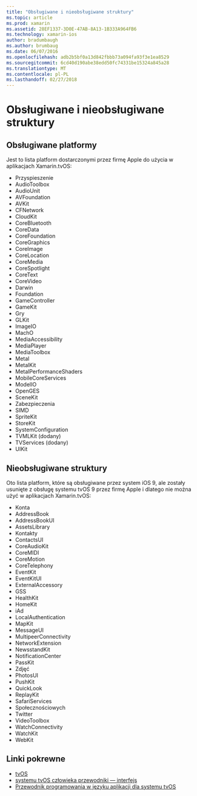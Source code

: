 ```yaml
---
title: "Obsługiwane i nieobsługiwane struktury"
ms.topic: article
ms.prod: xamarin
ms.assetid: 28EF1337-3D0E-47AB-8A13-1B333A964FB6
ms.technology: xamarin-ios
author: bradumbaugh
ms.author: brumbaug
ms.date: 06/07/2016
ms.openlocfilehash: adb2b5bf0a13d842fbbb73a094fa93f3e1ea8529
ms.sourcegitcommit: 6cd40d190abe38edd50fc74331be15324a845a28
ms.translationtype: MT
ms.contentlocale: pl-PL
ms.lasthandoff: 02/27/2018
---
```

# <a name="supported-and-unsupported-frameworks"></a>Obsługiwane i nieobsługiwane struktury

<a name="Supported-Frameworks" />

## <a name="supported-frameworks"></a>Obsługiwane platformy

Jest to lista platform dostarczonymi przez firmę Apple do użycia w aplikacjach Xamarin.tvOS:

* Przyspieszenie
* AudioToolbox
* AudioUnit
* AVFoundation
* AVKit
* CFNetwork
* CloudKit
* CoreBluetooth
* CoreData
* CoreFoundation
* CoreGraphics
* CoreImage
* CoreLocation
* CoreMedia
* CoreSpotlight
* CoreText
* CoreVideo
* Darwin
* Foundation
* GameController
* GameKit
* Gry
* GLKit
* ImageIO
* MachO
* MediaAccessibility
* MediaPlayer
* MediaToolbox
* Metal
* MetalKit
* MetalPerformanceShaders
* MobileCoreServices
* ModelIO
* OpenGES
* SceneKit
* Zabezpieczenia
* SIMD
* SpriteKit
* StoreKit
* SystemConfiguration
* TVMLKit (dodany)
* TVServices (dodany)
* UIKit

<a name="Unsupported-Frameworks" />

## <a name="unsupported-frameworks"></a>Nieobsługiwane struktury

Oto lista platform, które są obsługiwane przez system iOS 9, ale zostały usunięte z obsługę systemu tvOS 9 przez firmę Apple i dlatego nie można użyć w aplikacjach Xamarin.tvOS:

* Konta
* AddressBook
* AddressBookUI
* AssetsLibrary
* Kontakty
* ContactsUI
* CoreAudioKit
* CoreMIDI
* CoreMotion
* CoreTelephony
* EventKit
* EventKitUI
* ExternalAccessory
* GSS
* HealthKit
* HomeKit
* iAd
* LocalAuthentication
* MapKit
* MessageUI
* MultipeerConnectivity
* NetworkExtension
* NewsstandKit
* NotificationCenter
* PassKit
* Zdjęć
* PhotosUI
* PushKit
* QuickLook
* ReplayKit
* SafariServices
* Społecznościowych
* Twitter
* VideoToolbox
* WatchConnectivity
* WatchKit
* WebKit



## <a name="related-links"></a>Linki pokrewne

- [tvOS](https://developer.apple.com/tvos/)
- [systemu tvOS człowieka przewodniki — interfejs](https://developer.apple.com/tvos/human-interface-guidelines/)
- [Przewodnik programowania w języku aplikacji dla systemu tvOS](https://developer.apple.com/library/prerelease/tvos/documentation/General/Conceptual/AppleTV_PG/)
